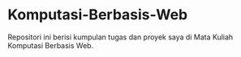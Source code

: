 # Komputasi-Berbasis-Web
Repositori ini berisi kumpulan tugas dan proyek saya di Mata Kuliah Komputasi Berbasis Web.
